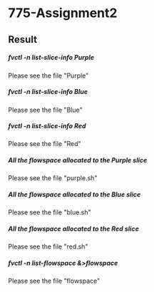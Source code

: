 # 775-Assignment2

## Result

##### fvctl -n list-slice-info Purple

Please see the file "Purple"

##### fvctl -n list-slice-info Blue

Please see the file "Blue"

##### fvctl -n list-slice-info Red

Please see the file "Red"

##### All the flowspace allocated to the Purple slice

Please see the file "purple.sh"

##### All the flowspace allocated to the Blue slice

Please see the file "blue.sh"

##### All the flowspace allocated to the Red slice
    
Please see the file "red.sh"

##### fvctl -n list-flowspace &>flowspace

Please see the file "flowspace"